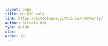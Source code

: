 ```yaml
---
layout: page
title: No KYC only
link: https://bitcoinqna.github.io/noKYConly/
author: Bitcoin Q+A
type: guide
star: 
order: 18
---
```

